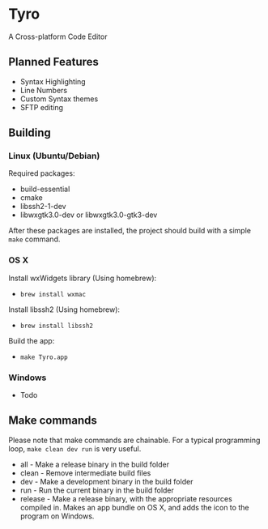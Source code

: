 # Tyro

A Cross-platform Code Editor

## Planned Features

* Syntax Highlighting
* Line Numbers
* Custom Syntax themes
* SFTP editing

## Building

### Linux (Ubuntu/Debian)
Required packages:

* build-essential
* cmake
* libssh2-1-dev
* libwxgtk3.0-dev or libwxgtk3.0-gtk3-dev

After these packages are installed, the project should build with a simple `make` command.

### OS X
Install wxWidgets library (Using homebrew):
* `brew install wxmac`

Install libssh2 (Using homebrew):

* `brew install libssh2`

Build the app:

* `make Tyro.app`

### Windows

* Todo

## Make commands
Please note that make commands are chainable. For a typical programming loop, `make clean dev run` is very useful.

* all - Make a release binary in the build folder
* clean - Remove intermediate build files
* dev - Make a development binary in the build folder
* run - Run the current binary in the build folder
* release - Make a release binary, with the appropriate resources compiled in. Makes an app bundle on OS X, and adds the icon to the program on Windows.




